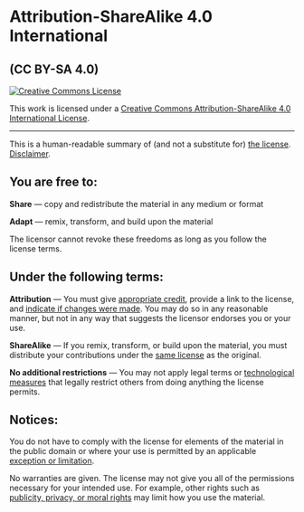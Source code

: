# Attribution-ShareAlike 4.0 International 
## (CC BY-SA 4.0)

<a rel="license" href="http://creativecommons.org/licenses/by-sa/4.0/"><img alt="Creative Commons License" style="border-width:0" src="https://i.creativecommons.org/l/by-sa/4.0/88x31.png" /></a>


This work is licensed under a [Creative Commons Attribution-ShareAlike 4.0 International License](http://creativecommons.org/licenses/by-sa/4.0/).

--------------

This is a human-readable summary of (and not a substitute for) [the license](https://creativecommons.org/licenses/by-sa/4.0/legalcode). [Disclaimer](https://creativecommons.org/licenses/by-sa/4.0/#).

## You are free to:

**Share** — copy and redistribute the material in any medium or format

**Adapt** — remix, transform, and build upon the material

The licensor cannot revoke these freedoms as long as you follow the license terms.


## Under the following terms:

**Attribution** — You must give [appropriate credit](https://creativecommons.org/licenses/by-sa/4.0/#), provide a link to the license, and [indicate if changes were made](https://creativecommons.org/licenses/by-sa/4.0/#). You may do so in any reasonable manner, but not in any way that suggests the licensor endorses you or your use.

**ShareAlike** — If you remix, transform, or build upon the material, you must distribute your contributions under the [same license](https://creativecommons.org/licenses/by-sa/4.0/#) as the original.

**No additional restrictions** — You may not apply legal terms or [technological measures](https://creativecommons.org/licenses/by-sa/4.0/#) that legally restrict others from doing anything the license permits.

## Notices:

You do not have to comply with the license for elements of the material in the public domain or where your use is permitted by an applicable [exception or limitation](https://creativecommons.org/licenses/by-sa/4.0/#).

No warranties are given. The license may not give you all of the permissions necessary for your intended use. For example, other rights such as [publicity, privacy, or moral rights](https://creativecommons.org/licenses/by-sa/4.0/#) may limit how you use the material.